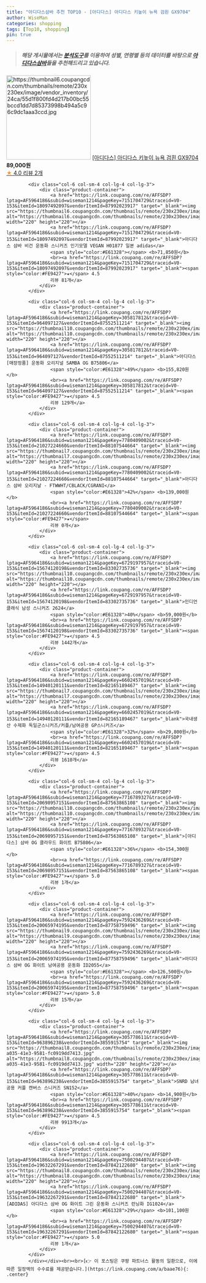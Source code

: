 ```yaml
---
title: "아디다스삼바 추천 TOP10 - [아디다스] 아디다스 키높이 뉴욕 검흰 GX9704"
author: WiseMan
categories: shopping
tags: [Top10, shopping]
pin: true
---
```


> ##### 해당 게시물에서는 [**분석도구**](https://itemscout.io/)를 이용하여 **성별**, **연령별** 등의 데이터를 바탕으로 [**아디다스삼바**](https://link.coupang.com/a/baae76)들을 추천해드리고 있습니다.
<div class="container"><div class="row">
            <div class="col-6 col-sm-4 col-lg-4 col-lg-3">
                <div class="product-container">
                    <a href="https://link.coupang.com/re/AFFSDP?lptag=AF5964186&subid=wiseman1214&pageKey=7730756464&traceid=V0-153&itemId=20772982852&vendorItemId=87842899315" target="_blank"><img src="https://thumbnail6.coupangcdn.com/thumbnails/remote/230x230ex/image/vendor_inventory/24ca/55d1f800fd4d217b00bc55bccd1dd7d85373998b494a5c96c9dc1aaa3ccd.jpg" alt="https://thumbnail6.coupangcdn.com/thumbnails/remote/230x230ex/image/vendor_inventory/24ca/55d1f800fd4d217b00bc55bccd1dd7d85373998b494a5c96c9dc1aaa3ccd.jpg" width="220" height="220"></a>
                    <a href="https://link.coupang.com/re/AFFSDP?lptag=AF5964186&subid=wiseman1214&pageKey=7730756464&traceid=V0-153&itemId=20772982852&vendorItemId=87842899315" target="_blank">[아디다스] 아디다스 키높이 뉴욕 검흰 GX9704</a>
                    <span style="color:#E61328"></span> <b>89,000원</b>
                    <br><a href="https://link.coupang.com/re/AFFSDP?lptag=AF5964186&subid=wiseman1214&pageKey=7730756464&traceid=V0-153&itemId=20772982852&vendorItemId=87842899315" target="_blank"><span style="color:#FE9427">★</span> 4.0
                    리뷰 2개</a>
                </div>
            </div>
            
            <div class="col-6 col-sm-4 col-lg-4 col-lg-3">
                <div class="product-container">
                    <a href="https://link.coupang.com/re/AFFSDP?lptag=AF5964186&subid=wiseman1214&pageKey=7151704729&traceid=V0-153&itemId=18097492097&vendorItemId=87992023917" target="_blank"><img src="https://thumbnail6.coupangcdn.com/thumbnails/remote/230x230ex/image/vendor_inventory/2bbd/c9a52152ad42ab9ca78e6c2996efeac401e463f810ad10fe43237ce9a9d7.jpg" alt="https://thumbnail6.coupangcdn.com/thumbnails/remote/230x230ex/image/vendor_inventory/2bbd/c9a52152ad42ab9ca78e6c2996efeac401e463f810ad10fe43237ce9a9d7.jpg" width="220" height="220"></a>
                    <a href="https://link.coupang.com/re/AFFSDP?lptag=AF5964186&subid=wiseman1214&pageKey=7151704729&traceid=V0-153&itemId=18097492097&vendorItemId=87992023917" target="_blank">아디다스 삼바 비건 운동화 스니커즈 인기모델 VEGAN H01877 일본 adidas</a>
                    <span style="color:#E61328"></span> <b>71,850원</b>
                    <br><a href="https://link.coupang.com/re/AFFSDP?lptag=AF5964186&subid=wiseman1214&pageKey=7151704729&traceid=V0-153&itemId=18097492097&vendorItemId=87992023917" target="_blank"><span style="color:#FE9427">★</span> 4.5
                    리뷰 81개</a>
                </div>
            </div>
            
            <div class="col-6 col-sm-4 col-lg-4 col-lg-3">
                <div class="product-container">
                    <a href="https://link.coupang.com/re/AFFSDP?lptag=AF5964186&subid=wiseman1214&pageKey=305817812&traceid=V0-153&itemId=964097127&vendorItemId=87552511214" target="_blank"><img src="https://thumbnail10.coupangcdn.com/thumbnails/remote/230x230ex/image/vendor_inventory/3d0c/265efddd3e8941a1ed2e2177d1b9fd09ac019a7da51ca8456e7a7c87e2b4.jpg" alt="https://thumbnail10.coupangcdn.com/thumbnails/remote/230x230ex/image/vendor_inventory/3d0c/265efddd3e8941a1ed2e2177d1b9fd09ac019a7da51ca8456e7a7c87e2b4.jpg" width="220" height="220"></a>
                    <a href="https://link.coupang.com/re/AFFSDP?lptag=AF5964186&subid=wiseman1214&pageKey=305817812&traceid=V0-153&itemId=964097127&vendorItemId=87552511214" target="_blank">아디다스 [매장정품] 운동화 오리지널 SAMBA OG B75806</a>
                    <span style="color:#E61328">49%</span> <b>155,820원</b>
                    <br><a href="https://link.coupang.com/re/AFFSDP?lptag=AF5964186&subid=wiseman1214&pageKey=305817812&traceid=V0-153&itemId=964097127&vendorItemId=87552511214" target="_blank"><span style="color:#FE9427">★</span> 4.5
                    리뷰 129개</a>
                </div>
            </div>
            
            <div class="col-6 col-sm-4 col-lg-4 col-lg-3">
                <div class="product-container">
                    <a href="https://link.coupang.com/re/AFFSDP?lptag=AF5964186&subid=wiseman1214&pageKey=7780409002&traceid=V0-153&itemId=21027224660&vendorItemId=88107544664" target="_blank"><img src="https://thumbnail7.coupangcdn.com/thumbnails/remote/230x230ex/image/vendor_inventory/7445/b494b5fd95710584bd81c0a33bf5fbda4575ca61d7613b1eb05bbb6219d1.jpg" alt="https://thumbnail7.coupangcdn.com/thumbnails/remote/230x230ex/image/vendor_inventory/7445/b494b5fd95710584bd81c0a33bf5fbda4575ca61d7613b1eb05bbb6219d1.jpg" width="220" height="220"></a>
                    <a href="https://link.coupang.com/re/AFFSDP?lptag=AF5964186&subid=wiseman1214&pageKey=7780409002&traceid=V0-153&itemId=21027224660&vendorItemId=88107544664" target="_blank">아디다스 삼바 오리지날 - FTWWHT/CBLACK/CGRANI</a>
                    <span style="color:#E61328">42%</span> <b>139,000원</b>
                    <br><a href="https://link.coupang.com/re/AFFSDP?lptag=AF5964186&subid=wiseman1214&pageKey=7780409002&traceid=V0-153&itemId=21027224660&vendorItemId=88107544664" target="_blank"><span style="color:#FE9427">★</span> 
                    리뷰 0개</a>
                </div>
            </div>
            
            <div class="col-6 col-sm-4 col-lg-4 col-lg-3">
                <div class="product-container">
                    <a href="https://link.coupang.com/re/AFFSDP?lptag=AF5964186&subid=wiseman1214&pageKey=6729197957&traceid=V0-153&itemId=15674120198&vendorItemId=83302735736" target="_blank"><img src="https://thumbnail10.coupangcdn.com/thumbnails/remote/230x230ex/image/vendor_inventory/74de/54d4693d3f0efed3f2ee2e51cda52b126323dc0a680b1ffaa17e23a80565.jpg" alt="https://thumbnail10.coupangcdn.com/thumbnails/remote/230x230ex/image/vendor_inventory/74de/54d4693d3f0efed3f2ee2e51cda52b126323dc0a680b1ffaa17e23a80565.jpg" width="220" height="220"></a>
                    <a href="https://link.coupang.com/re/AFFSDP?lptag=AF5964186&subid=wiseman1214&pageKey=6729197957&traceid=V0-153&itemId=15674120198&vendorItemId=83302735736" target="_blank">인디언 클래식 남성 스니커즈 2624</a>
                    <span style="color:#E61328">40%</span> <b>59,000원</b>
                    <br><a href="https://link.coupang.com/re/AFFSDP?lptag=AF5964186&subid=wiseman1214&pageKey=6729197957&traceid=V0-153&itemId=15674120198&vendorItemId=83302735736" target="_blank"><span style="color:#FE9427">★</span> 4.5
                    리뷰 1442개</a>
                </div>
            </div>
            
            <div class="col-6 col-sm-4 col-lg-4 col-lg-3">
                <div class="product-container">
                    <a href="https://link.coupang.com/re/AFFSDP?lptag=AF5964186&subid=wiseman1214&pageKey=6602457019&traceid=V0-153&itemId=14940120111&vendorItemId=82165189467" target="_blank"><img src="https://thumbnail7.coupangcdn.com/thumbnails/remote/230x230ex/image/vendor_inventory/bf59/4e029f5af44ca97ee7e99cdca014a944763f5c7b7024ac3939ba7a03f59a.jpg" alt="https://thumbnail7.coupangcdn.com/thumbnails/remote/230x230ex/image/vendor_inventory/bf59/4e029f5af44ca97ee7e99cdca014a944763f5c7b7024ac3939ba7a03f59a.jpg" width="220" height="220"></a>
                    <a href="https://link.coupang.com/re/AFFSDP?lptag=AF5964186&subid=wiseman1214&pageKey=6602457019&traceid=V0-153&itemId=14940120111&vendorItemId=82165189467" target="_blank">국내생산 수제화 독일군스니커즈/커플/남여공용 GP스니커즈</a>
                    <span style="color:#E61328">32%</span> <b>29,800원</b>
                    <br><a href="https://link.coupang.com/re/AFFSDP?lptag=AF5964186&subid=wiseman1214&pageKey=6602457019&traceid=V0-153&itemId=14940120111&vendorItemId=82165189467" target="_blank"><span style="color:#FE9427">★</span> 4.5
                    리뷰 1610개</a>
                </div>
            </div>
            
            <div class="col-6 col-sm-4 col-lg-4 col-lg-3">
                <div class="product-container">
                    <a href="https://link.coupang.com/re/AFFSDP?lptag=AF5964186&subid=wiseman1214&pageKey=7716789327&traceid=V0-153&itemId=20698957151&vendorItemId=87563865108" target="_blank"><img src="https://thumbnail10.coupangcdn.com/thumbnails/remote/230x230ex/image/vendor_inventory/235c/f64864cc7f3d2dcf764422d6787938d87a306ce1be5d923cf3b4a6f93dc0.jpg" alt="https://thumbnail10.coupangcdn.com/thumbnails/remote/230x230ex/image/vendor_inventory/235c/f64864cc7f3d2dcf764422d6787938d87a306ce1be5d923cf3b4a6f93dc0.jpg" width="220" height="220"></a>
                    <a href="https://link.coupang.com/re/AFFSDP?lptag=AF5964186&subid=wiseman1214&pageKey=7716789327&traceid=V0-153&itemId=20698957151&vendorItemId=87563865108" target="_blank">[아디다스] 삼바 OG 클라우드 화이트 B75806</a>
                    <span style="color:#E61328">36%</span> <b>154,300원</b>
                    <br><a href="https://link.coupang.com/re/AFFSDP?lptag=AF5964186&subid=wiseman1214&pageKey=7716789327&traceid=V0-153&itemId=20698957151&vendorItemId=87563865108" target="_blank"><span style="color:#FE9427">★</span> 5.0
                    리뷰 1개</a>
                </div>
            </div>
            
            <div class="col-6 col-sm-4 col-lg-4 col-lg-3">
                <div class="product-container">
                    <a href="https://link.coupang.com/re/AFFSDP?lptag=AF5964186&subid=wiseman1214&pageKey=7592436269&traceid=V0-153&itemId=20065974195&vendorItemId=87758759496" target="_blank"><img src="https://thumbnail9.coupangcdn.com/thumbnails/remote/230x230ex/image/vendor_inventory/4462/1b85aed61fe894a3b4d795a50f48e30d004b724f63692e08cf63a2efddfc.jpg" alt="https://thumbnail9.coupangcdn.com/thumbnails/remote/230x230ex/image/vendor_inventory/4462/1b85aed61fe894a3b4d795a50f48e30d004b724f63692e08cf63a2efddfc.jpg" width="220" height="220"></a>
                    <a href="https://link.coupang.com/re/AFFSDP?lptag=AF5964186&subid=wiseman1214&pageKey=7592436269&traceid=V0-153&itemId=20065974195&vendorItemId=87758759496" target="_blank">아디다스 삼바 OG 화이트 남여공용 운동화 ID2055</a>
                    <span style="color:#E61328"></span> <b>126,500원</b>
                    <br><a href="https://link.coupang.com/re/AFFSDP?lptag=AF5964186&subid=wiseman1214&pageKey=7592436269&traceid=V0-153&itemId=20065974195&vendorItemId=87758759496" target="_blank"><span style="color:#FE9427">★</span> 5.0
                    리뷰 15개</a>
                </div>
            </div>
            
            <div class="col-6 col-sm-4 col-lg-4 col-lg-3">
                <div class="product-container">
                    <a href="https://link.coupang.com/re/AFFSDP?lptag=AF5964186&subid=wiseman1214&pageKey=305778611&traceid=V0-153&itemId=963896238&vendorItemId=3855915754" target="_blank"><img src="https://thumbnail8.coupangcdn.com/thumbnails/remote/230x230ex/image/product/image/vendoritem/2018/12/10/3855915729/b275e78a-a035-41e3-9581-fc0919dd7413.jpg" alt="https://thumbnail8.coupangcdn.com/thumbnails/remote/230x230ex/image/product/image/vendoritem/2018/12/10/3855915729/b275e78a-a035-41e3-9581-fc0919dd7413.jpg" width="220" height="220"></a>
                    <a href="https://link.coupang.com/re/AFFSDP?lptag=AF5964186&subid=wiseman1214&pageKey=305778611&traceid=V0-153&itemId=963896238&vendorItemId=3855915754" target="_blank">SNRD 남녀공용 커플 캔버스 스니커즈 SN152</a>
                    <span style="color:#E61328">40%</span> <b>14,900원</b>
                    <br><a href="https://link.coupang.com/re/AFFSDP?lptag=AF5964186&subid=wiseman1214&pageKey=305778611&traceid=V0-153&itemId=963896238&vendorItemId=3855915754" target="_blank"><span style="color:#FE9427">★</span> 4.5
                    리뷰 9913개</a>
                </div>
            </div>
            
            <div class="col-6 col-sm-4 col-lg-4 col-lg-3">
                <div class="product-container">
                    <a href="https://link.coupang.com/re/AFFSDP?lptag=AF5964186&subid=wiseman1214&pageKey=7500294407&traceid=V0-153&itemId=19632267291&vendorItemId=87842122680" target="_blank"><img src="https://thumbnail8.coupangcdn.com/thumbnails/remote/230x230ex/image/vendor_inventory/8137/c6de609e8123b5b95cd88d5d5cb406bbf220402a0dfb11e983dcf648803d.jpg" alt="https://thumbnail8.coupangcdn.com/thumbnails/remote/230x230ex/image/vendor_inventory/8137/c6de609e8123b5b95cd88d5d5cb406bbf220402a0dfb11e983dcf648803d.jpg" width="220" height="220"></a>
                    <a href="https://link.coupang.com/re/AFFSDP?lptag=AF5964186&subid=wiseman1214&pageKey=7500294407&traceid=V0-153&itemId=19632267291&vendorItemId=87842122680" target="_blank">[ADIDAS] 아디다스 삼바 OG 화이트 그린 운동화 스니커즈 런닝화 IG1024</a>
                    <span style="color:#E61328">29%</span> <b>101,100원</b>
                    <br><a href="https://link.coupang.com/re/AFFSDP?lptag=AF5964186&subid=wiseman1214&pageKey=7500294407&traceid=V0-153&itemId=19632267291&vendorItemId=87842122680" target="_blank"><span style="color:#FE9427">★</span> 5.0
                    리뷰 1개</a>
                </div>
            </div>
            </div></div><br><br>[👉 이 포스팅은 쿠팡 파트너스 활동의 일환으로, 이에 따른 일정액의 수수료를 제공받습니다.](https://link.coupang.com/a/baae76){: .center}